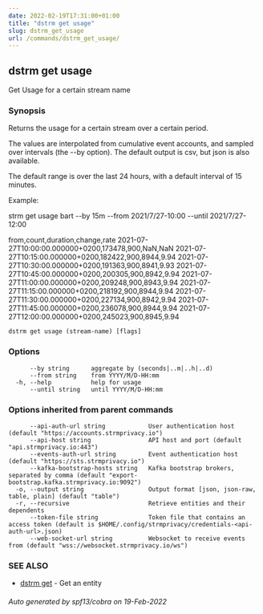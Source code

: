 ```yaml
---
date: 2022-02-19T17:31:00+01:00
title: "dstrm get usage"
slug: dstrm_get_usage
url: /commands/dstrm_get_usage/
---
```

## dstrm get usage

Get Usage for a certain stream name

### Synopsis

Returns the usage for a certain stream over a certain period.

The values are interpolated from cumulative event accounts, and sampled over intervals
(the --by option). The default output is csv, but json is also available.

The default range is over the last 24 hours, with a default interval of 15 minutes.

Example:

strm get usage bart --by 15m --from 2021/7/27-10:00  --until 2021/7/27-12:00

from,count,duration,change,rate
2021-07-27T10:00:00.000000+0200,173478,900,NaN,NaN
2021-07-27T10:15:00.000000+0200,182422,900,8944,9.94
2021-07-27T10:30:00.000000+0200,191363,900,8941,9.93
2021-07-27T10:45:00.000000+0200,200305,900,8942,9.94
2021-07-27T11:00:00.000000+0200,209248,900,8943,9.94
2021-07-27T11:15:00.000000+0200,218192,900,8944,9.94
2021-07-27T11:30:00.000000+0200,227134,900,8942,9.94
2021-07-27T11:45:00.000000+0200,236078,900,8944,9.94
2021-07-27T12:00:00.000000+0200,245023,900,8945,9.94


```
dstrm get usage (stream-name) [flags]
```

### Options

```
      --by string      aggregate by (seconds|..m|..h|..d)
      --from string    from YYYY/M/D-HH:mm
  -h, --help           help for usage
      --until string   until YYYY/M/D-HH:mm
```

### Options inherited from parent commands

```
      --api-auth-url string            User authentication host (default "https://accounts.strmprivacy.io")
      --api-host string                API host and port (default "api.strmprivacy.io:443")
      --events-auth-url string         Event authentication host (default "https://sts.strmprivacy.io")
      --kafka-bootstrap-hosts string   Kafka bootstrap brokers, separated by comma (default "export-bootstrap.kafka.strmprivacy.io:9092")
  -o, --output string                  Output format [json, json-raw, table, plain] (default "table")
  -r, --recursive                      Retrieve entities and their dependents
      --token-file string              Token file that contains an access token (default is $HOME/.config/strmprivacy/credentials-<api-auth-url>.json)
      --web-socket-url string          Websocket to receive events from (default "wss://websocket.strmprivacy.io/ws")
```

### SEE ALSO

* [dstrm get](dstrm_get.md)	 - Get an entity

###### Auto generated by spf13/cobra on 19-Feb-2022
